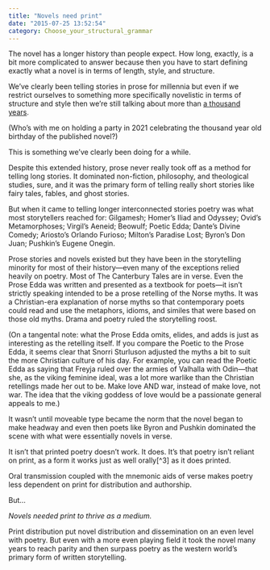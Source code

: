 ```yaml
---
title: "Novels need print"
date: "2015-07-25 13:52:54"
category: Choose_your_structural_grammar
---
```


The novel has a longer history than people expect. How long, exactly, is
a bit more complicated to answer because then you have to start defining
exactly what a novel is in terms of length, style, and structure.

We’ve clearly been telling stories in prose for millennia but even if we
restrict ourselves to something more specifically novelistic in terms of
structure and style then we’re still talking about more than [a thousand
years](https://en.wikipedia.org/wiki/The_Tale_of_Genji).

(Who’s with me on holding a party in 2021 celebrating the thousand year
old birthday of the published novel?)

This is something we’ve clearly been doing for a while.

Despite this extended history, prose never really took off as a method
for telling long stories. It dominated non-fiction, philosophy, and
theological studies, sure, and it was the primary form of telling really
short stories like fairy tales, fables, and ghost stories.

But when it came to telling longer interconnected stories poetry was
what most storytellers reached for: Gilgamesh; Homer’s Iliad and
Odyssey; Ovid’s Metamorphoses; Virgil’s Aeneid; Beowulf; Poetic Edda;
Dante’s Divine Comedy; Ariosto’s Orlando Furioso; Milton’s Paradise
Lost; Byron’s Don Juan; Pushkin’s Eugene Onegin.

Prose stories and novels existed but they have been in the storytelling
minority for most of their history—even many of the exceptions relied
heavily on poetry. Most of The Canterbury Tales are in verse. Even the
Prose Edda was written and presented as a textbook for poets—it isn’t
strictly speaking intended to be a prose retelling of the Norse myths.
It was a Christian-era explanation of norse myths so that contemporary
poets could read and use the metaphors, idioms, and similes that were
based on those old myths. Drama and poetry ruled the storytelling roost.

(On a tangental note: what the Prose Edda omits, elides, and adds is
just as interesting as the retelling itself. If you compare the Poetic
to the Prose Edda, it seems clear that Snorri Sturluson adjusted the
myths a bit to suit the more Christian culture of his day. For example,
you can read the Poetic Edda as saying that Freyja ruled over the armies
of Valhalla with Odin—that she, as the viking feminine ideal, was a lot
more warlike than the Christian retellings made her out to be. Make love
AND war, instead of make love, not war. The idea that the viking goddess
of love would be a passionate general appeals to me.)

It wasn’t until moveable type became the norm that the novel began to
make headway and even then poets like Byron and Pushkin dominated the
scene with what were essentially novels in verse.

It isn’t that printed poetry doesn’t work. It does. It’s that poetry
isn’t reliant on print, as a form it works just as well orally\[^3\] as
it does printed.

Oral transmission coupled with the mnemonic aids of verse makes poetry
less dependent on print for distribution and authorship.

But…

*Novels needed print to thrive as a medium.*

Print distribution put novel distribution and dissemination on an even
level with poetry. But even with a more even playing field it took the
novel many years to reach parity and then surpass poetry as the western
world’s primary form of written storytelling.
